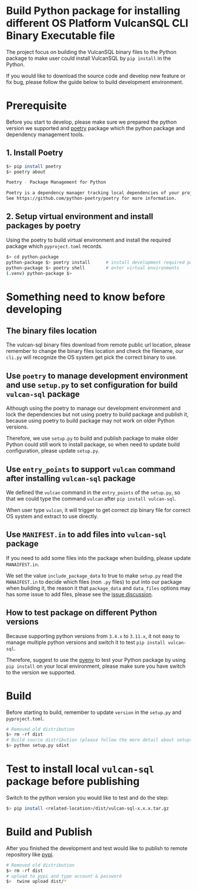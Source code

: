# Build Python package for installing different OS Platform VulcanSQL CLI Binary Executable file

The project focus on building the VulcanSQL binary files to the Python package to make user could install VulcanSQL by `pip install` in the Python.

If you would like to download the source code and develop new feature or fix bug, please follow the guide below to build development environment.

# Prerequisite

Before you start to develop, please make sure we prepared the python version we supported and [poetry](https://python-poetry.org/) package which the python package and dependency management tools.

## 1. Install Poetry

```sh
$> pip install poetry
$> poetry about

Poetry - Package Management for Python

Poetry is a dependency manager tracking local dependencies of your projects and libraries.
See https://github.com/python-poetry/poetry for more information.
```

## 2. Setup virtual environment and install packages by poetry

Using the poetry to build virtual environment and install the required package which `pyproject.toml` records.

```sh
$> cd python-package
python-package $> poetry install      # install development required packages, will update poetry.lock and create .venv directory
python-package $> poetry shell        # enter virtual environments
(.venv) python-package $>
```

# Something need to know before developing

## The binary files location

The vulcan-sql binary files download from remote public url location, please remember to change the binary files location and check the filename, our `cli.py` will recognize the OS system get pick the correct binary to use.

## Use `poetry` to manage development environment and use `setup.py` to set configuration for build `vulcan-sql` package

Although using the poetry to manage our development environment and lock the dependencies but not using poetry to build package and publish it, because using poetry to build package may not work on older Python versions.

Therefore, we use `setup.py` to build and publish package to make older Python could still work to install package, so when need to update build configuration, please update `setup.py`.

## Use `entry_points` to support `vulcan` command after installing `vulcan-sql` package

We defined the `vulcan` command in the `entry_points` of the `setup.py`, so that we could type the command `vulcan` after `pip install vulcan-sql`.

When user type `vulcan`, it will trigger to get correct zip binary file for correct OS system and extract to use directly.

## Use `MANIFEST.in` to add files into `vulcan-sql` package

If you need to add some files into the package when building, please update `MANAIFEST.in`.

We set the value `include_package_data` to true to make `setup.py` read the `MANAIFEST.in` to decide which files (non `.py` files) to put into our package when building it, the reason it that `package_data` and `data_files` options may has some issue to add files, please see the [issue discussion](https://github.com/pypa/sampleproject/issues/30).

## How to test package on different Python versions

Because supporting python versions from `3.4.x` to `3.11.x`, it not easy to manage multiple python versions and switch it to test `pip install vulcan-sql`.

Therefore, suggest to use the [pyenv](https://github.com/pyenv/pyenv) to test your Python package by using `pip install` on your local environment, please make sure you have switch to the version we supported.

# Build

Before starting to build, remember to update `version` in the `setup.py` and `pyproject.toml`.

```bash
# Removed old distribution
$> rm -rf dist
# Build source distribution (please follow the more detail about setuptools document)
$> python setup.py sdist
```

# Test to install local `vulcan-sql` package before publishing

Switch to the python version you would like to test and do the step:

```bash
$> pip install <related-location>/dist/vulcan-sql-x.x.x.tar.gz
```

# Build and Publish

After you finished the development and test would like to publish to remote repository like [pypi](https://pypi.org/project/canner-python-client/).

```sh
# Removed old distribution
$> rm -rf dist
# upload to pypi and type account & password
$>  twine upload dist/*
```
